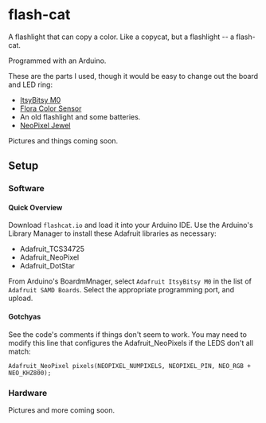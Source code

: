 # flash-cat
A flashlight that can copy a color. Like a copycat, but a flashlight -- a flash-cat.

Programmed with an Arduino.

These are the parts I used, though it would be easy to change out the board and LED ring:
- [ItsyBitsy M0](https://learn.adafruit.com/introducing-itsy-bitsy-m0)
- [Flora Color Sensor](https://www.adafruit.com/product/1356)
- An old flashlight and some batteries.
- [NeoPixel Jewel](https://www.adafruit.com/product/2226)

Pictures and things coming soon. 


## Setup

### Software

#### Quick Overview
Download `flashcat.io` and load it into your Arduino IDE.
Use the Arduino's Library Manager to install these Adafruit libraries as necessary:
- Adafruit_TCS34725
- Adafruit_NeoPixel
- Adafruit_DotStar

From Arduino's BoardmMnager, select `Adafruit ItsyBitsy M0` in the list of `Adafruit SAMD Boards`.
Select the appropriate programming port, and upload.

#### Gotchyas
See the code's comments if things don't seem to work.
You may need to modify this line that configures the Adafruit_NeoPixels if the LEDS don't all match:
```
Adafruit_NeoPixel pixels(NEOPIXEL_NUMPIXELS, NEOPIXEL_PIN, NEO_RGB + NEO_KHZ800);
```


### Hardware
Pictures and more coming soon.
